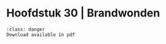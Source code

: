 # Hoofdstuk 30 | Brandwonden

```{admonition} Copyright
:class: danger
Download available in pdf
```
